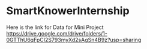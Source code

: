 # SmartKnowerInternship

Here is the link for Data for Mini Project https://drive.google.com/drive/folders/1-0GTThU6qFpCI2S793myXd2sAgSn4B9z?usp=sharing

